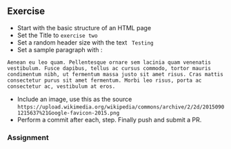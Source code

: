 ## Exercise

- Start with the basic structure of an HTML  page
-  Set the Title to ``exercise two``
- Set a random header size with the text `` Testing``
- Set a sample paragraph with :
```
Aenean eu leo quam. Pellentesque ornare sem lacinia quam venenatis vestibulum. Fusce dapibus, tellus ac cursus commodo, tortor mauris condimentum nibh, ut fermentum massa justo sit amet risus. Cras mattis consectetur purus sit amet fermentum. Morbi leo risus, porta ac consectetur ac, vestibulum at eros.
```
- Include an image, use this as the source ``https://upload.wikimedia.org/wikipedia/commons/archive/2/2d/20150901215637%21Google-favicon-2015.png``
- Perform a commit after each, step. Finally push and submit a PR.

### Assignment

````


````
